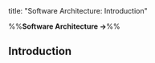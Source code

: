<frontmatter>
title: "Software Architecture: Introduction"
</frontmatter>

<link rel="stylesheet" href="{{baseUrl}}/css/textbook.css">

<div class="website-content">

%%**Software Architecture →**%%

## Introduction

<div id="main">

<include src="what/embed.md" boilerplate  />

</div>

</div>
